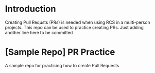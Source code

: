 # Introduction
Creating Pull Requsts (PRs) is needed when using RCS in a multi-person projects. This repo can be used to practice creating PRs.
Just adding another line here to be committed

# [Sample Repo] PR Practice
A sample repo for practicing how to create Pull Requests
